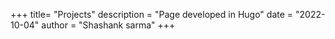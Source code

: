 +++
title= "Projects"
description = "Page developed in Hugo"
date = "2022-10-04"
author = "Shashank sarma"
+++